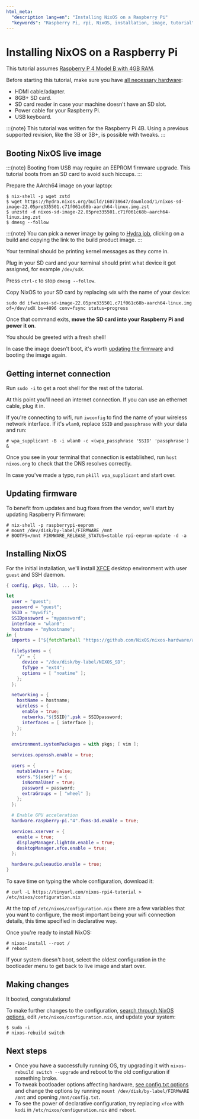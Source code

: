 ```yaml
---
html_meta:
  "description lang=en": "Installing NixOS on a Raspberry Pi"
  "keywords": "Raspberry Pi, rpi, NixOS, installation, image, tutorial"
---
```



# Installing NixOS on a Raspberry Pi

This tutorial assumes [Raspberry P 4 Model B with 4GB RAM](https://www.raspberrypi.org/products/raspberry-pi-4-model-b/).

Before starting this tutorial, make sure you have
[all necessary hardware](https://projects.raspberrypi.org/en/projects/raspberry-pi-setting-up/1):

- HDMI cable/adapter.
- 8GB+ SD card.
- SD card reader in case your machine doesn't have an SD slot.
- Power cable for your Raspberry Pi.
- USB keyboard.

:::{note}
This tutorial was written for the Raspberry Pi 4B. Using a previous supported revision, like the 3B or 3B+, is possible with tweaks.
:::

## Booting NixOS live image

:::{note}
Booting from USB may require an EEPROM firmware upgrade. This tutorial boots from an SD card to avoid such hiccups.
:::

Prepare the AArch64 image on your laptop:

```shell-session
$ nix-shell -p wget zstd
$ wget https://hydra.nixos.org/build/160738647/download/1/nixos-sd-image-22.05pre335501.c71f061c68b-aarch64-linux.img.zst
$ unzstd -d nixos-sd-image-22.05pre335501.c71f061c68b-aarch64-linux.img.zst
$ dmesg --follow
```

:::{note}
You can pick a newer image by going to [Hydra job](https://hydra.nixos.org/job/nixos/trunk-combined/nixos.sd_image.aarch64-linux),
clicking on a build and copying the link to the build product image.
:::

Your terminal should be printing kernel messages as they come in.

Plug in your SD card and your terminal should print what device it got assigned, for example `/dev/sdX`.

Press `ctrl-c` to stop `dmesg --follow`.

Copy NixOS to your SD card by replacing `sdX` with the name of your device:

```shell-session
sudo dd if=nixos-sd-image-22.05pre335501.c71f061c68b-aarch64-linux.img of=/dev/sdX bs=4096 conv=fsync status=progress
```

Once that command exits, **move the SD card into your Raspberry Pi and power it on**.

You should be greeted with a fresh shell!

In case the image doesn't boot, it's worth [updating the firmware](https://www.raspberrypi.org/documentation/computers/raspberry-pi.html#updating-the-bootloader) and booting the image again.

## Getting internet connection

Run `sudo -i` to get a root shell for the rest of the tutorial.

At this point you'll need an internet connection. If you can use an ethernet cable, plug it in.

If you're connecting to wifi, run `iwconfig` to find the name of your wireless network interface. If it's `wlan0`, replace `SSID` and `passphrase` with your data and run:

```shell-session
# wpa_supplicant -B -i wlan0 -c <(wpa_passphrase 'SSID' 'passphrase') &
```

Once you see in your terminal that connection is established, run `host nixos.org` to check that the DNS resolves correctly.

In case you've made a typo, run `pkill wpa_supplicant` and start over.

## Updating firmware

To benefit from updates and bug fixes from the vendor, we'll start by updating Raspberry Pi firmware:

```shell-session
# nix-shell -p raspberrypi-eeprom
# mount /dev/disk/by-label/FIRMWARE /mnt
# BOOTFS=/mnt FIRMWARE_RELEASE_STATUS=stable rpi-eeprom-update -d -a
```

## Installing NixOS

For the initial installation, we'll install [XFCE](https://www.xfce.org/) desktop environment with user `guest` and SSH daemon.

```nix
{ config, pkgs, lib, ... }:

let
  user = "guest";
  password = "guest";
  SSID = "mywifi";
  SSIDpassword = "mypassword";
  interface = "wlan0";
  hostname = "myhostname";
in {
  imports = ["${fetchTarball "https://github.com/NixOS/nixos-hardware/archive/936e4649098d6a5e0762058cb7687be1b2d90550.tar.gz" }/raspberry-pi/4"];

  fileSystems = {
    "/" = {
      device = "/dev/disk/by-label/NIXOS_SD";
      fsType = "ext4";
      options = [ "noatime" ];
    };
  };

  networking = {
    hostName = hostname;
    wireless = {
      enable = true;
      networks."${SSID}".psk = SSIDpassword;
      interfaces = [ interface ];
    };
  };

  environment.systemPackages = with pkgs; [ vim ];

  services.openssh.enable = true;

  users = {
    mutableUsers = false;
    users."${user}" = {
      isNormalUser = true;
      password = password;
      extraGroups = [ "wheel" ];
    };
  };

  # Enable GPU acceleration
  hardware.raspberry-pi."4".fkms-3d.enable = true;

  services.xserver = {
    enable = true;
    displayManager.lightdm.enable = true;
    desktopManager.xfce.enable = true;
  };

  hardware.pulseaudio.enable = true;
}
```

To save time on typing the whole configuration, download it:

```shell-session
# curl -L https://tinyurl.com/nixos-rpi4-tutorial > /etc/nixos/configuration.nix
```

At the top of `/etc/nixos/configuration.nix` there are a few variables that you want to configure, the most important being your wifi connection details, this time specified in declarative way.

Once you're ready to install NixOS:

```shell-session
# nixos-install --root /
# reboot
```

If your system doesn't boot, select the oldest configuration in the bootloader menu to get back to live image and start over.

## Making changes

It booted, congratulations!

To make further changes to the configuration, [search through NixOS options](https://search.nixos.org/options),
edit `/etc/nixos/configuration.nix`, and update your system:

```shell-session
$ sudo -i
# nixos-rebuild switch
```

## Next steps

- Once you have a successfully running OS, try upgrading it with `nixos-rebuild switch --upgrade` and reboot to the old configuration if something broke.
- To tweak bootloader options affecting hardware, [see config.txt options](https://www.raspberrypi.org/documentation/configuration/config-txt/) and change the options by running `mount /dev/disk/by-label/FIRMWARE /mnt` and opening `/mnt/config.txt`.
- To see the power of declarative configuration, try replacing `xfce` with `kodi` in `/etc/nixos/configuration.nix` and `reboot`.
